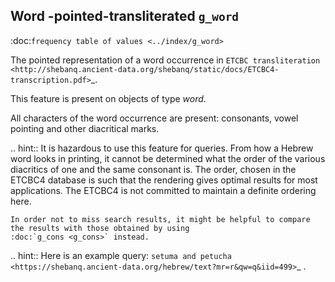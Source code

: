 Word -pointed-transliterated ``g_word``
-------------------------------------------------------------------------
:doc:`frequency table of values <../index/g_word>`

The pointed representation of a word occurrence in
`ETCBC transliteration <http://shebanq.ancient-data.org/shebanq/static/docs/ETCBC4-transcription.pdf>`_.

This feature is present on objects of type *word*.

All characters of the word occurrence are present: consonants, vowel pointing and other diacritical marks.

.. hint::
    It is hazardous to use this feature for queries. From how a Hebrew word looks in printing, it cannot be determined what the
    order of the various diacritics of one and the same consonant is.
    The order, chosen in the ETCBC4 database is such that the rendering gives optimal results for most applications.
    The ETCBC4 is not committed to maintain a definite ordering here.

    In order not to miss search results, it might be helpful to compare the results with those obtained by using
    :doc:`g_cons <g_cons>` instead.

.. hint::
    Here is an example query:
    `setuma and petucha <https://shebanq.ancient-data.org/hebrew/text?mr=r&qw=q&iid=499>`_ .
